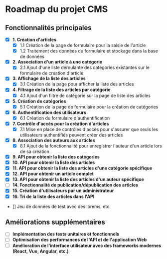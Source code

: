 # Roadmap du projet CMS

## Fonctionnalités principales

- [x] **1. Création d'articles**
    - [x] 1.1 Création de la page de formulaire pour la saisie de l'article
    - [x] 1.2 Traitement des données du formulaire et stockage dans la base de données

- [x] **2. Association d'un article à une catégorie**
    - [x] 2.1 Ajout d'une liste déroulante des catégories existantes sur le formulaire de création d'article

- [x] **3. Affichage de la liste des articles**
    - [x] 3.1 Création de la page pour afficher la liste des articles

- [x] **4. Filtrage de la liste des articles par catégorie**
    - [x] 4.1 Ajout d'un filtre de catégorie sur la page de liste des articles

- [x] **5. Création de catégories**
    - [x] 5.1 Création de la page de formulaire pour la création de catégories

- [x] **6. Authentification des utilisateurs**
    - [x] 6.1 Création du formulaire d'authentification

- [x] **7. Contrôle d'accès pour la création d'articles**
    - [x] 7.1 Mise en place de contrôles d'accès pour s'assurer que seuls les utilisateurs authentifiés peuvent créer des articles

- [x] **8. Association des auteurs aux articles**
    - [x] 8.1 Ajout de la fonctionnalité pour enregistrer l'auteur d'un article lors de sa création

- [x] **9. API pour obtenir la liste des catégories**
- [x] **10. API pour obtenir la liste des articles**
- [x] **11. API pour obtenir la liste des articles d'une catégorie spécifique**
- [x] **12. API pour obtenir un article complet**
- [x] **13. API pour obtenir la liste des articles d'un auteur spécifique**
- [ ] **14. Fonctionnalité de publication/dépublication des articles**
- [x] **15. Création d'utilisateurs par un administrateur**
- [x] **16. Tri de la liste des articles dans l'API**
- [] Jeu de données de test avec des lorems, etc.

## Améliorations supplémentaires
- [ ] **Implémentation des tests unitaires et fonctionnels**
- [ ] **Optimisation des performances de l'API et de l'application Web**
- [ ] **Amélioration de l'interface utilisateur avec des frameworks modernes (React, Vue, Angular, etc.)**
